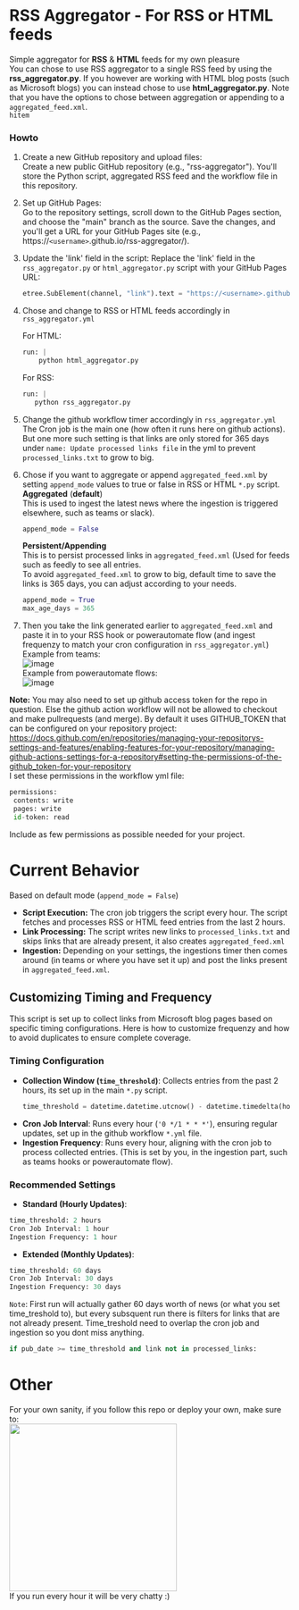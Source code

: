 # RSS Aggregator - For RSS or HTML feeds

Simple aggregator for **RSS** & **HTML** feeds for my own pleasure \
You can chose to use RSS aggregator to a single RSS feed by using the **rss_aggregator.py**. If you however are working with HTML blog posts (such as Microsoft blogs) you can instead chose to use **html_aggregator.py**.
Note that you have the options to chose between aggregation or appending to a `aggregated_feed.xml`.
<br>
```hitem```

### Howto
1. Create a new GitHub repository and upload files: \
    Create a new public GitHub repository (e.g., "rss-aggregator"). You'll store the Python script, aggregated RSS feed and the workflow file in this repository.

2. Set up GitHub Pages:\
    Go to the repository settings, scroll down to the GitHub Pages section, and choose the "main" branch as the source. Save the changes, and you'll get a URL for your GitHub Pages site (e.g., https://```<username>```.github.io/rss-aggregator/).

3. Update the 'link' field in the script:
    Replace the 'link' field in the `rss_aggregator.py` or `html_aggregator.py` script with your GitHub Pages URL:
    ```python
    etree.SubElement(channel, "link").text = "https://<username>.github.io/<repo name>/aggregated_feed.xml"
    ```
4. Chose and change to RSS or HTML feeds accordingly in `rss_aggregator.yml`

   For HTML:
    ```python
    run: |
        python html_aggregator.py
    ```
    For RSS:
     ```python
    run: |
        python rss_aggregator.py
    ```
5. Change the github workflow timer accordingly in `rss_aggregator.yml` \
   The Cron job is the main one (how often it runs here on github actions). But one more such setting is that links are only stored for 365 days under `name: Update processed links file` in the yml to prevent `processed_links.txt` to grow to big.
6. Chose if you want to aggregate or append `aggregated_feed.xml`  by setting `append_mode` values to true or false in RSS or HTML `*.py` script.\
    **Aggregated** (**default**)\
   This is used to ingest the latest news where the ingestion is triggered elsewhere, such as teams or slack).
    ```python
    append_mode = False
    ```
    **Persistent/Appending**\
   This is to persist processed links in `aggregated_feed.xml` (Used for feeds such as feedly to see all entries.\
    To avoid `aggregated_feed.xml` to grow to big, default time to save the links is 365 days, you can adjust according to your needs.
    ```python
    append_mode = True
    max_age_days = 365
    ```
8. Then you take the link generated earlier to `aggregated_feed.xml` and paste it in to your RSS hook or powerautomate flow (and ingest frequenzy to match your cron configuration in `rss_aggregator.yml`) \
Example from teams: \
![image](https://github.com/hitem/rss-aggregator/assets/8977898/cb0fbc33-57a7-4012-8cf7-4f9d36a3c1e0) \
Example from powerautomate flows: \
 ![image](https://github.com/user-attachments/assets/6752ac0c-a4c9-4e63-8d83-6214b8710d47)

**Note:** You may also need to set up github access token for the repo in question. Else the github action workflow will not be allowed to checkout and make pullrequests (and merge). By default it uses GITHUB_TOKEN that can be configured on your repository project: https://docs.github.com/en/repositories/managing-your-repositorys-settings-and-features/enabling-features-for-your-repository/managing-github-actions-settings-for-a-repository#setting-the-permissions-of-the-github_token-for-your-repository \
I set these permissions in the workflow yml file:
```python
permissions:
 contents: write
 pages: write
 id-token: read
```
Include as few permissions as possible needed for your project.


# Current Behavior
Based on default mode (`append_mode = False`)
- **Script Execution:** The cron job triggers the script every hour. The script fetches and processes RSS or HTML feed entries from the last 2 hours.
- **Link Processing:** The script writes new links to `processed_links.txt` and skips links that are already present, it also creates `aggregated_feed.xml`
- **Ingestion:** Depending on your settings, the ingestions timer then comes around (in teams or where you have set it up) and post the links present in `aggregated_feed.xml`.


## Customizing Timing and Frequency

This script is set up to collect links from Microsoft blog pages based on specific timing configurations. Here is how to customize frequenzy and how to avoid duplicates to ensure complete coverage.

### Timing Configuration

- **Collection Window (`time_threshold`)**: Collects entries from the past 2 hours, its set up in the main `*.py` script.
  ```python
  time_threshold = datetime.datetime.utcnow() - datetime.timedelta(hours=2)
  ```
- **Cron Job Interval**: Runs every hour (`'0 */1 * * *'`), ensuring regular updates, set up in the github workflow `*.yml` file.
- **Ingestion Frequency**: Runs every hour, aligning with the cron job to process collected entries. (This is set by you, in the ingestion part, such as teams hooks or powerautomate flow).

### Recommended Settings

- **Standard (Hourly Updates)**:
```python
time_threshold: 2 hours 
Cron Job Interval: 1 hour 
Ingestion Frequency: 1 hour
```
- **Extended (Monthly Updates)**:
```python
time_threshold: 60 days 
Cron Job Interval: 30 days
Ingestion Frequency: 30 days
```
```Note```: First run will actually gather 60 days worth of news (or what you set time_treshold to), but every subsquent run there is filters for links that are not already present. Time_treshold need to overlap the cron job and ingestion so you dont miss anything.
```python
if pub_date >= time_threshold and link not in processed_links:
```
# Other
For your own sanity, if you follow this repo or deploy your own, make sure to: \
<img src="https://github.com/user-attachments/assets/e453e278-d324-45b1-9d76-f21b6c110a57" width="300"/> \
If you run every hour it will be very chatty :)
